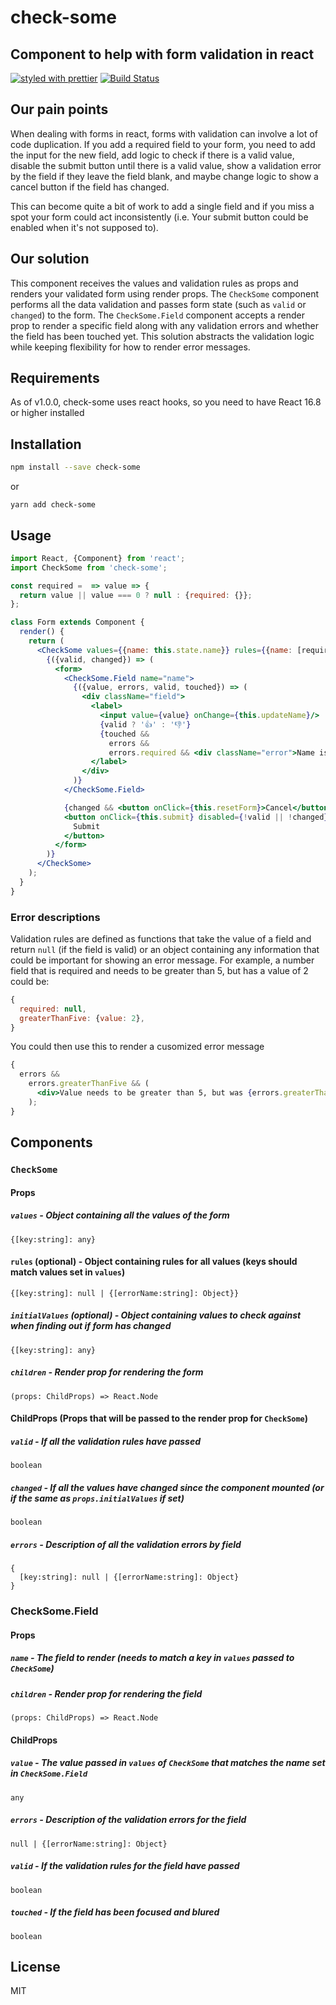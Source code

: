 # check-some

## Component to help with form validation in react

[![styled with prettier](https://img.shields.io/badge/styled_with-prettier-ff69b4.svg)](https://github.com/prettier/prettier)
[![Build Status](https://travis-ci.org/Quiq/check-some.svg?branch=master)](https://travis-ci.org/Quiq/check-some)

## Our pain points

When dealing with forms in react, forms with validation can involve a lot of code duplication. If you add a required field to your form, you need to add the input for the new field, add logic to check if there is a valid value, disable the submit button until there is a valid value, show a validation error by the field if they leave the field blank, and maybe change logic to show a cancel button if the field has changed.

This can become quite a bit of work to add a single field and if you miss a spot your form could act inconsistently (i.e. Your submit button could be enabled when it's not supposed to).

## Our solution

This component receives the values and validation rules as props and renders your validated form using render props. The `CheckSome` component performs all the data validation and passes form state (such as `valid` or `changed`) to the form. The `CheckSome.Field` component accepts a render prop to render a specific field along with any validation errors and whether the field has been touched yet. This solution abstracts the validation logic while keeping flexibility for how to render error messages.

## Requirements

As of v1.0.0, check-some uses react hooks, so you need to have React 16.8 or higher installed

## Installation

```bash
npm install --save check-some
```

or

```
yarn add check-some
```

## Usage

```jsx
import React, {Component} from 'react';
import CheckSome from 'check-some';

const required =  => value => {
  return value || value === 0 ? null : {required: {}};
};

class Form extends Component {
  render() {
    return (
      <CheckSome values={{name: this.state.name}} rules={{name: [required]}}>
        {({valid, changed}) => (
          <form>
            <CheckSome.Field name="name">
              {({value, errors, valid, touched}) => (
                <div className="field">
                  <label>
                    <input value={value} onChange={this.updateName}/>
                    {valid ? '👍' : '👎'}
                    {touched &&
                      errors &&
                      errors.required && <div className="error">Name is required.</div>}
                  </label>
                </div>
              )}
            </CheckSome.Field>

            {changed && <button onClick={this.resetForm}>Cancel</button>}
            <button onClick={this.submit} disabled={!valid || !changed}>
              Submit
            </button>
          </form>
        )}
      </CheckSome>
    );
  }
}
```

### Error descriptions

Validation rules are defined as functions that take the value of a field and return `null` (if the field is valid) or an object containing any information that could be important for showing an error message. For example, a number field that is required and needs to be greater than 5, but has a value of 2 could be:

```jsx
{
  required: null,
  greaterThanFive: {value: 2},
}
```

You could then use this to render a cusomized error message

```jsx
{
  errors &&
    errors.greaterThanFive && (
      <div>Value needs to be greater than 5, but was {errors.greaterThanFive.value}.</div>
    );
}
```

## Components

### `CheckSome`

#### Props

##### `values` - Object containing all the values of the form

```
{[key:string]: any}
```

#### `rules` (optional) - Object containing rules for all values (keys should match values set in `values`)

```
{[key:string]: null | {[errorName:string]: Object}}
```

##### `initialValues` (optional) - Object containing values to check against when finding out if form has changed

```
{[key:string]: any}
```

##### `children` - Render prop for rendering the form

```
(props: ChildProps) => React.Node
```

#### ChildProps (Props that will be passed to the render prop for `CheckSome`)

##### `valid` - If all the validation rules have passed

`boolean`

##### `changed` - If all the values have changed since the component mounted (or if the same as `props.initialValues` if set)

`boolean`

##### `errors` - Description of all the validation errors by field

```
{
  [key:string]: null | {[errorName:string]: Object}
}
```

### CheckSome.Field

#### Props

##### `name` - The field to render (needs to match a key in `values` passed to `CheckSome`)

##### `children` - Render prop for rendering the field

```
(props: ChildProps) => React.Node
```

#### ChildProps

##### `value` - The value passed in `values` of `CheckSome` that matches the name set in `CheckSome.Field`

`any`

##### `errors` - Description of the validation errors for the field

```
null | {[errorName:string]: Object}
```

##### `valid` - If the validation rules for the field have passed

`boolean`

##### `touched` - If the field has been focused and blured

`boolean`

## License

MIT
